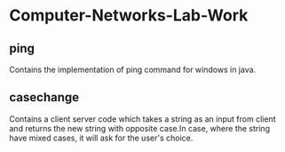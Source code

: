 # Computer-Networks-Lab-Work

## ping
Contains the implementation of ping command for windows in java.

## casechange
Contains a client server code which takes a string as an input from client and returns the new string with opposite case.In case, where the 
string have mixed cases, it will ask for the user's choice.
